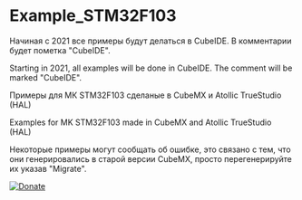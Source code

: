 # Example_STM32F103

Начиная с 2021 все примеры будут делаться в CubeIDE. В комментарии будет пометка "CubeIDE".

Starting in 2021, all examples will be done in CubeIDE. The comment will be marked "CubeIDE".



Примеры для МК STM32F103 сделаные в CubeMX и Atollic TrueStudio (HAL)

Examples for MK STM32F103 made in CubeMX and Atollic TrueStudio (HAL)

Некоторые примеры могут сообщать об ошибке, это связано с тем, что они генерировались в старой версии CubeMX, просто перегенерируйте их указав "Migrate".


[![Donate](https://istarik.ru/uploads/images/00/00/01/2020/04/12/ff1b11.png)](https://istarik.ru/don.html)
